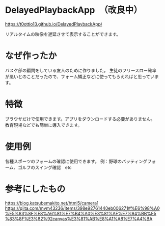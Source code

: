 # DelayedPlaybackApp　（改良中）
https://t0ottio13.github.io/DelayedPlaybackApp/

リアルタイムの映像を遅延させて表示することができます。

# なぜ作ったか

バスケ部の顧問をしている友人のために作りました。
生徒のフリースロー確率が悪いとのことだったので、フォーム矯正などに使ってもらえればと思っています。

# 特徴

ブラウザだけで使用できます。アプリをダウンロードする必要がありません。
教育現場などでも簡単に導入できます。

# 使用例

各種スポーツのフォームの確認に使用できます。
例：野球のバッティングフォーム、ゴルフのスイング確認　etc

# 参考にしたもの

https://blog.katsubemakito.net/html5/camera1
https://qiita.com/mvm43236/items/398e92761440eb006271#%E6%98%A0%E5%83%8F%E8%A6%81%E7%B4%A0%E3%81%AE%E7%94%BB%E5%83%8F%E3%82%92canvas%E3%81%AB%E8%A1%A8%E7%A4%BA
